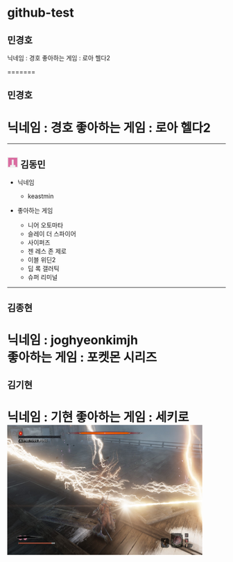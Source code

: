 # github-test

## 민경호
닉네임 : 경호
좋아하는 게임 : 로아 헬다2

=======

## 민경호
닉네임 : 경호
좋아하는 게임 : 로아 헬다2
========
-----------------------------------------
## <img src="https://github.com/rudghgmrdls1/github-test/blob/%EB%8F%99%EB%AF%BC%EB%8B%98/Images/101377860.png" width="5%" height="5%" title="px" alt="keastmin profile"></img> 김동민   
- 닉네임   
  - keastmin

- 좋아하는 게임
  - 니어 오토마타
  - 슬레이 더 스파이어
  - 사이퍼즈
  - 젠 레스 존 제로
  - 이블 위딘2
  - 딥 록 갤러틱
  - 슈퍼 리미널
-----------------------------------------


## 김종현<br>
닉네임 : joghyeonkimjh<br>
좋아하는 게임 : 포켓몬 시리즈
=======


## 김기현
닉네임 : 기현
좋아하는 게임 : 세키로
<img src="SEKIRO.jpg" width="450px" height="300px" title="세키로 뇌반" alt="Sekiro"></img><br/>
======
